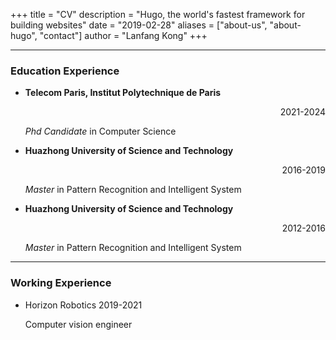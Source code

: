 +++
title = "CV"
description = "Hugo, the world's fastest framework for building websites"
date = "2019-02-28"
aliases = ["about-us", "about-hugo", "contact"]
author = "Lanfang Kong"
+++


---

### Education Experience
* **Telecom Paris, Institut Polytechnique de Paris**     <p align="right">2021-2024</p>

    *Phd Candidate* in Computer Science

* **Huazhong University of Science and Technology**      <p align="right">2016-2019</p>

    *Master* in Pattern Recognition and Intelligent System

* **Huazhong University of Science and Technology**           <p align="right">2012-2016</p>

    *Master* in Pattern Recognition and Intelligent System

---

### Working Experience

* Horizon Robotics 2019-2021

    Computer vision engineer
